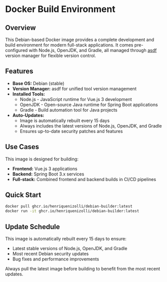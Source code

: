 # Docker Build Environment

## Overview

This Debian-based Docker image provides a complete development and build environment for modern full-stack applications. It comes pre-configured with Node.js, OpenJDK, and Gradle, all managed through [asdf](https://asdf-vm.com/) version manager for flexible version control.

## Features

- **Base OS:** Debian (stable)
- **Version Manager:** asdf for unified tool version management
- **Installed Tools:**
  - Node.js - JavaScript runtime for Vue.js 3 development
  - OpenJDK - Open-source Java runtime for Spring Boot applications
  - Gradle - Build automation tool for Java projects
- **Auto-Updates:** 
  - Image is automatically rebuilt every 15 days
  - Always includes the latest versions of Node.js, OpenJDK, and Gradle
  - Ensures up-to-date security patches and features

## Use Cases

This image is designed for building:
- **Frontend:** Vue.js 3 applications
- **Backend:** Spring Boot 3.x services
- **Full-stack:** Combined frontend and backend builds in CI/CD pipelines

## Quick Start
```bash
docker pull ghcr.io/henriquenizolli/debian-builder:latest
docker run -it ghcr.io/henriquenizolli/debian-builder:latest
```

## Update Schedule

This image is automatically rebuilt every 15 days to ensure:
- Latest stable versions of Node.js, OpenJDK, and Gradle
- Most recent Debian security updates
- Bug fixes and performance improvements

Always pull the latest image before building to benefit from the most recent updates.